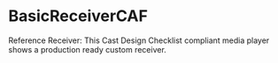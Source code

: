 # BasicReceiverCAF
Reference Receiver: This Cast Design Checklist compliant media player shows a production ready custom receiver.
